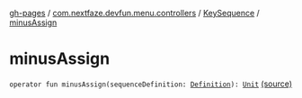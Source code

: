 [gh-pages](../../index.md) / [com.nextfaze.devfun.menu.controllers](../index.md) / [KeySequence](index.md) / [minusAssign](./minus-assign.md)

# minusAssign

`operator fun minusAssign(sequenceDefinition: `[`Definition`](-definition/index.md)`): `[`Unit`](https://kotlinlang.org/api/latest/jvm/stdlib/kotlin/-unit/index.html) [(source)](https://github.com/NextFaze/dev-fun/tree/master/devfun-menu/src/main/java/com/nextfaze/devfun/menu/controllers/Sequence.kt#L60)